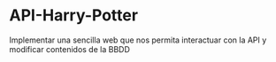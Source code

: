 # API-Harry-Potter
Implementar una sencilla web que nos permita interactuar con la API y modificar contenidos de la BBDD
